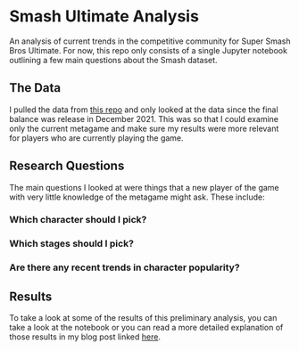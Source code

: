 # Smash Ultimate Analysis
An analysis of current trends in the competitive community for Super Smash Bros Ultimate. For now, this repo only consists of a single Jupyter notebook outlining a few main questions about the Smash dataset.
## The Data
I pulled the data from [this repo](https://github.com/smashdata/ThePlayerDatabase) and only looked at the data since the final balance was release in December 2021. This was so that I could examine only the current metagame and make sure my results were more relevant for players who are currently playing the game.
## Research Questions
The main questions I looked at were things that a new player of the game with very little knowledge of the metagame might ask. These include:
### Which character should I pick?
### Which stages should I pick?
### Are there any recent trends in character popularity?
## Results
To take a look at some of the results of this preliminary analysis, you can take a look at the notebook or you can read a more detailed explanation of those results in my blog post linked [here](TODO).
